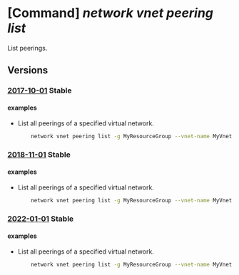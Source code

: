 # [Command] _network vnet peering list_

List peerings.

## Versions

### [2017-10-01](/Resources/mgmt-plane/L3N1YnNjcmlwdGlvbnMve30vcmVzb3VyY2Vncm91cHMve30vcHJvdmlkZXJzL21pY3Jvc29mdC5uZXR3b3JrL3ZpcnR1YWxuZXR3b3Jrcy97fS92aXJ0dWFsbmV0d29ya3BlZXJpbmdz/2017-10-01.xml) **Stable**

<!-- mgmt-plane /subscriptions/{}/resourcegroups/{}/providers/microsoft.network/virtualnetworks/{}/virtualnetworkpeerings 2017-10-01 -->

#### examples

- List all peerings of a specified virtual network.
    ```bash
        network vnet peering list -g MyResourceGroup --vnet-name MyVnet1
    ```

### [2018-11-01](/Resources/mgmt-plane/L3N1YnNjcmlwdGlvbnMve30vcmVzb3VyY2Vncm91cHMve30vcHJvdmlkZXJzL21pY3Jvc29mdC5uZXR3b3JrL3ZpcnR1YWxuZXR3b3Jrcy97fS92aXJ0dWFsbmV0d29ya3BlZXJpbmdz/2018-11-01.xml) **Stable**

<!-- mgmt-plane /subscriptions/{}/resourcegroups/{}/providers/microsoft.network/virtualnetworks/{}/virtualnetworkpeerings 2018-11-01 -->

#### examples

- List all peerings of a specified virtual network.
    ```bash
        network vnet peering list -g MyResourceGroup --vnet-name MyVnet1
    ```

### [2022-01-01](/Resources/mgmt-plane/L3N1YnNjcmlwdGlvbnMve30vcmVzb3VyY2Vncm91cHMve30vcHJvdmlkZXJzL21pY3Jvc29mdC5uZXR3b3JrL3ZpcnR1YWxuZXR3b3Jrcy97fS92aXJ0dWFsbmV0d29ya3BlZXJpbmdz/2022-01-01.xml) **Stable**

<!-- mgmt-plane /subscriptions/{}/resourcegroups/{}/providers/microsoft.network/virtualnetworks/{}/virtualnetworkpeerings 2022-01-01 -->

#### examples

- List all peerings of a specified virtual network.
    ```bash
        network vnet peering list -g MyResourceGroup --vnet-name MyVnet1
    ```
